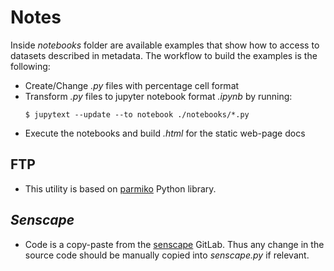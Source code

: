 # Notes

Inside _notebooks_ folder are available examples that show how to access to datasets described in metadata. The workflow to build the examples is the following:
  * Create/Change _.py_ files with percentage cell format
  * Transform _.py_ files to jupyter notebook format _.ipynb_ by running:
    ```shell
    $ jupytext --update --to notebook ./notebooks/*.py
    ```
  * Execute the notebooks and build _.html_  for the static web-page docs

## FTP

* This utility is based on [parmiko](http://docs.paramiko.org/en/stable/) Python library.

## _Senscape_

* Code is a copy-paste from the [senscape](https://gitlab.com/ukojz/senscape/-/blob/master/tools.py) GitLab. Thus any change in the source code should be manually copied into _senscape.py_ if relevant.